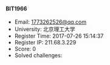 #### BIT1966  

* Email: 1773262526@qq.com  
* University: 北京理工大学  
* Register Time: 2017-07-26 15:14:37  
* Register IP: 211.68.3.229  
* Score: 0  
* Solved challenges: 
